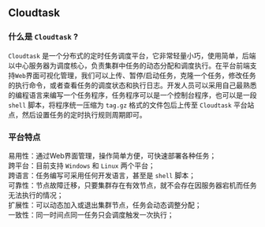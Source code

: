 ## Cloudtask  

### 什么是 `Cloudtask` ?

`Cloudtask` 是一个分布式的定时任务调度平台，它非常轻量小巧，使用简单，后端以中心服务器为调度核心，负责集群中任务的动态分配和调度执行。在平台前端支持`Web`界面可视化管理，我们可以上传、暂停/启动任务，克隆一个任务，修改任务的执行命令，或者查看任务的调度状态和执行日志。开发人员可以采用自己最熟悉的编程语言来编写一个任务程序，任务程序可以是一个控制台程序，也可以是一段 `shell` 脚本，将程序统一压缩为 `tag.gz` 格式的文件包后上传至 `Cloudtask` 平台站点，然后设置任务的定时执行规则周期即可。

### 平台特点

易用性：通过Web界面管理，操作简单方便，可快速部署各种任务；  
跨平台：目前支持 `Windows` 和 `Linux` 两个平台；   
跨语言：任务编写可采用任何开发语言，甚至是 `shell` 脚本；   
可靠性：节点故障迁移，只要集群存在有效节点，就不会存在因服务器宕机而任务无法执行的情况；   
扩展性：可以动态加入或退出集群节点，任务会动态调整分配；   
一致性：同一时间点同一任务只会调度触发一次执行；   